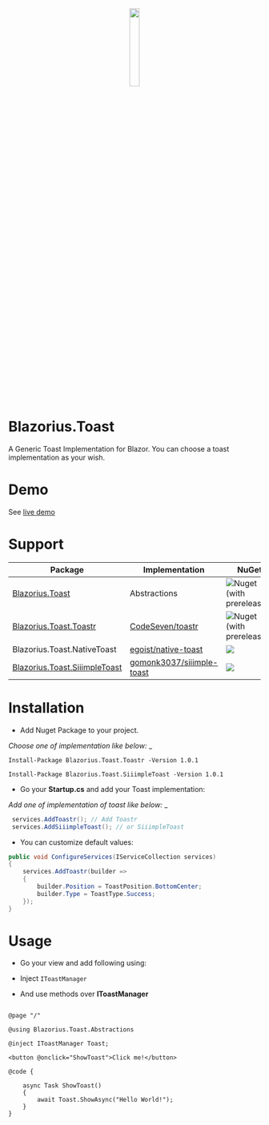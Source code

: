 <div style="text-align:center">
 <img width="20%" src="https://github.com/enisn/Blazorius.Toast/blob/master/content/Blazorius_512.png?raw=true" />
 </div>
 
# Blazorius.Toast
A Generic Toast Implementation for Blazor. You can choose a toast implementation as your wish.

# Demo
See [live demo](https://enisn.github.io/Blazor.Toast-demo/)

# Support

| Package | Implementation | NuGet |
| --- | --- | --- |
| [Blazorius.Toast](https://www.nuget.org/packages/Blazorius.Toast/) | Abstractions | ![Nuget (with prereleases)](https://img.shields.io/nuget/vpre/Blazorius.Toast?logo=nuget) |
| [Blazorius.Toast.Toastr](https://www.nuget.org/packages/Blazorius.Toast.Toastr/) | [CodeSeven/toastr](/CodeSeven/toastr) | ![Nuget (with prereleases)](https://img.shields.io/nuget/vpre/Blazorius.Toast.Toastr?logo=nuget) |
| Blazorius.Toast.NativeToast | [egoist/native-toast](/egoist/native-toast) | ![](https://img.shields.io/nuget/vpre/Blazorius.Toast.NativeToast?logo=nuget) |
| [Blazorius.Toast.SiiimpleToast](https://www.nuget.org/packages/Blazorius.Toast.SiiimpleToast/) | [gomonk3037/siiimple-toast](/gomonk3037/siiimple-toast) | ![](https://img.shields.io/nuget/vpre/Blazorius.Toast.SiiimpleToast?logo=nuget) |



# Installation

- Add Nuget Package to your project.

_Choose one of implementation like below:_
_
```
Install-Package Blazorius.Toast.Toastr -Version 1.0.1
```

```
Install-Package Blazorius.Toast.SiiimpleToast -Version 1.0.1
```

- Go your **Startup.cs** and add your Toast implementation:

_Add one of implementation of toast like below:_
_
```csharp
 services.AddToastr(); // Add Toastr
 services.AddSiiimpleToast(); // or SiiimpleToast
```

- You can customize default values:


```csharp 
public void ConfigureServices(IServiceCollection services)
{
    services.AddToastr(builder =>
    {
        builder.Position = ToastPosition.BottomCenter;
        builder.Type = ToastType.Success;
    });
}
```


# Usage

- Go your view and add following using:

- Inject `IToastManager`

- And use methods over **IToastManager**


```razor

@page "/"

@using Blazorius.Toast.Abstractions

@inject IToastManager Toast;

<button @onclick="ShowToast">Click me!</button>

@code {

    async Task ShowToast()
    {
        await Toast.ShowAsync("Hello World!");
    }
}
```



